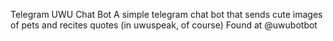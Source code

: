 Telegram UWU Chat Bot
A simple telegram chat bot that sends cute images of pets and recites quotes (in uwuspeak, of course)
Found at @uwubotbot